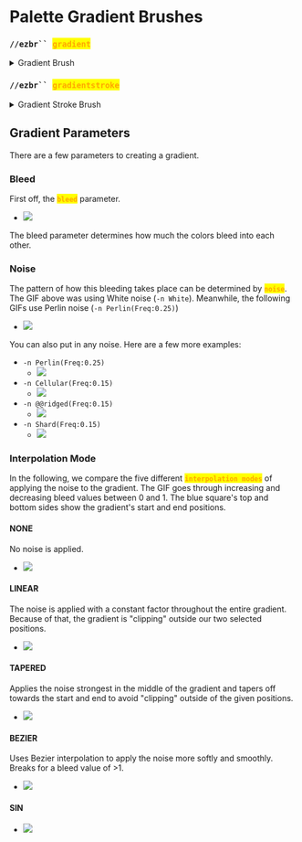 # Palette Gradient Brushes

### `//ezbr`` `<mark style="color:orange;">`gradient`</mark>

<details>

<summary>Gradient Brush</summary>

**`//ezbr gradient <palette> [radius] [interpolation] [strength] [-av] [-n <noise>] [-z <scale>] [-d <distanceFunction>]`**

The `gradient` brush allows you to first define a plane by selecting 2 points, you can then paint with your gradient with blocks chosen based on distance along this plane.

**Left Click to start a plane at your target block**\
**Sneak + Left Click to start a plane at the player position**\
**Right Click to set the end of the plane at your target block OR paint palette blocks if the plane is set**\
**Sneak + Right Click to set the end of the plane at the player position OR paint palette blocks if the plane is set**\
**Swap Hands (Default F key) to toggle between GLOBAL and PER\_ITEM active gradients**

* **Palette**: Specifies the palette to use for the gradient.
* **Radius** (Default: 8): Sets the radius of the brush.
* **Interpolation** (Default: NONE): Determines the type of interpolation used in the gradient transition.
* **Strength** (Default: 0.5): Adjusts the strength of interpolation, with a normal range from 0 to 1.
* **-a**: When activated, the gradient is allowed to replace air blocks.
* **-v**: Deactivates WorldEditCUI integration.
* **-n \<noise>** (Default: `White()`): Adds an underlying noise field to the gradient effect.
* **-z \<scale>** (Default: 1): Modifies the scale of the noise.
* **-d \<distanceFunction>** (Default: NONE): Sets the distance mode changing the brush to work based on distance from the initial block with the given distance function.

</details>

### `//ezbr`` `<mark style="color:orange;">`gradientstroke`</mark>

<details>

<summary>Gradient Stroke Brush</summary>

**`//ezbr gradientstroke <palette> [radius] [interpolation] [strength] [-adv] [-n <noise>] [-z <scale>]`**

The `gradientstroke` brush allows for gradient application along a path (stroke) defined by selecting points.

**Left Click to add points**\
**Sneak + Left Click to remove the last point**\
**Right Click to confirm & place the gradient stroke**\
**Sneak + Right Click to clear all points**\
**Swap Hands (Default F key) to toggle between GLOBAL and PER\_ITEM active gradients**

* **Palette**: Specifies the block pattern for the gradient.
* **Radius** (Default: 8): Sets the radius of the brush.
* **Interpolation** (Default: LINEAR): Determines the type of interpolation used in the gradient transition.
* **Bleed** (Default: 0.5): Adjusts the strength of interpolation, with a normal range from 0 to 1.
* **-a**: When activated, allows the gradient to replace air blocks.
* **-d**: Activates the 'distance to center' mode which applies the gradient based on distance to the middle of the stroke line instead of distance along the stroke.
* **-v**: Deactivates WorldEditCUI integration.
* **-n \<noise>** (Default: `White()`): Adds an underlying noise field to the gradient effect.
* **-z \<scale>** (Default: 1): Modifies the scale of the noise.

</details>

## Gradient Parameters

There are a few parameters to creating a gradient.

### Bleed

First off, the <mark style="color:orange;">**`bleed`**</mark> parameter.

* ![](../../.gitbook/assets/GradientInterpolationTapered2.gif)

The bleed parameter determines how much the colors bleed into each other.

### Noise

The pattern of how this bleeding takes place can be determined by <mark style="color:orange;">**`noise`**</mark>. The GIF above was using White noise (`-n White`). Meanwhile, the following GIFs use Perlin noise (`-n Perlin(Freq:0.25)`)

* ![](../../.gitbook/assets/GradientInterpolationTapered.gif)

You can also put in any noise. Here are a few more examples:

* `-n Perlin(Freq:0.25)`
  * ![](../../.gitbook/assets/GradientInterpolationNoise_example1.png)
* `-n Cellular(Freq:0.15)`
  * ![](../../.gitbook/assets/GradientInterpolationNoise_example3.png)
* `-n @@ridged(Freq:0.15)`
  * ![](../../.gitbook/assets/GradientInterpolationNoise_example2.png)
* `-n Shard(Freq:0.15)`
  * ![](../../.gitbook/assets/GradientInterpolationNoise_example4.png)

### Interpolation Mode

In the following, we compare the five different <mark style="color:orange;">**`interpolation modes`**</mark> of applying the noise to the gradient. The GIF goes through increasing and decreasing bleed values between 0 and 1. The blue square's top and bottom sides show the gradient's start and end positions.

#### NONE

No noise is applied.

* ![](../../.gitbook/assets/GradientInterpolationNone.png)

#### LINEAR

The noise is applied with a constant factor throughout the entire gradient. Because of that, the gradient is "clipping" outside our two selected positions.

* ![](../../.gitbook/assets/GradientInterpolationLinear.gif)

#### TAPERED

Applies the noise strongest in the middle of the gradient and tapers off towards the start and end to avoid "clipping" outside of the given positions.

* ![](../../.gitbook/assets/GradientInterpolationTapered.gif)

#### BEZIER

Uses Bezier interpolation to apply the noise more softly and smoothly. Breaks for a bleed value of >1.

* ![](../../.gitbook/assets/GradientInterpolationBezier.gif)

#### SIN

* ![](../../.gitbook/assets/GradientInterpolationSin.gif)

